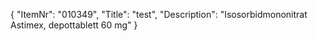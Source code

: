 {
  "ItemNr": "010349",
  "Title": "test",
  "Description": "Isosorbidmononitrat Astimex, depottablett 60 mg"
}